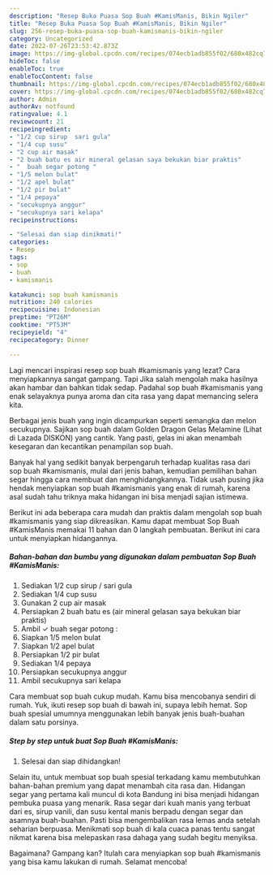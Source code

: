 ```yaml
---
description: "Resep Buka Puasa Sop Buah #KamisManis, Bikin Ngiler"
title: "Resep Buka Puasa Sop Buah #KamisManis, Bikin Ngiler"
slug: 256-resep-buka-puasa-sop-buah-kamismanis-bikin-ngiler
category: Uncategorized
date: 2022-07-26T23:53:42.873Z
image: https://img-global.cpcdn.com/recipes/074ecb1adb855f02/680x482cq70/sop-buah-kamismanis-foto-resep-utama.jpg
hideToc: false
enableToc: true
enableTocContent: false
thumbnail: https://img-global.cpcdn.com/recipes/074ecb1adb855f02/680x482cq70/sop-buah-kamismanis-foto-resep-utama.jpg
cover: https://img-global.cpcdn.com/recipes/074ecb1adb855f02/680x482cq70/sop-buah-kamismanis-foto-resep-utama.jpg
author: Admin
authorAv: notfound
ratingvalue: 4.1
reviewcount: 21
recipeingredient:
- "1/2 cup sirup  sari gula"
- "1/4 cup susu"
- "2 cup air masak"
- "2 buah batu es air mineral gelasan saya bekukan biar praktis"
- "  buah segar potong "
- "1/5 melon bulat"
- "1/2 apel bulat"
- "1/2 pir bulat"
- "1/4 pepaya"
- "secukupnya anggur"
- "secukupnya sari kelapa"
recipeinstructions:

- "Selesai dan siap dinikmati!"
categories:
- Resep
tags:
- sop
- buah
- kamismanis

katakunci: sop buah kamismanis 
nutrition: 240 calories
recipecuisine: Indonesian
preptime: "PT26M"
cooktime: "PT53M"
recipeyield: "4"
recipecategory: Dinner

---
```



Lagi mencari inspirasi resep sop buah #kamismanis yang lezat? Cara menyiapkannya sangat gampang. Tapi Jika salah mengolah maka hasilnya akan hambar dan bahkan tidak sedap. Padahal sop buah #kamismanis yang enak selayaknya punya aroma dan cita rasa yang dapat memancing selera kita.


Berbagai jenis buah yang ingin dicampurkan seperti semangka dan melon secukupnya. Sajikan sop buah dalam Golden Dragon Gelas Melamine (Lihat di Lazada DISKON) yang cantik. Yang pasti, gelas ini akan menambah kesegaran dan kecantikan penampilan sop buah.

Banyak hal yang sedikit banyak berpengaruh terhadap kualitas rasa dari sop buah #kamismanis, mulai dari jenis bahan, kemudian pemilihan bahan segar hingga cara membuat dan menghidangkannya. Tidak usah pusing jika hendak menyiapkan sop buah #kamismanis yang enak di rumah, karena asal sudah tahu triknya maka hidangan ini bisa menjadi sajian istimewa.


Berikut ini ada beberapa cara mudah dan praktis dalam mengolah sop buah #kamismanis yang siap dikreasikan. Kamu dapat membuat Sop Buah #KamisManis memakai 11 bahan dan 0 langkah pembuatan. Berikut ini cara untuk menyiapkan hidangannya.

<!--inarticleads1-->

##### Bahan-bahan dan bumbu yang digunakan dalam pembuatan Sop Buah #KamisManis:

1. Sediakan 1/2 cup sirup / sari gula
1. Sediakan 1/4 cup susu
1. Gunakan 2 cup air masak
1. Persiapkan 2 buah batu es (air mineral gelasan saya bekukan biar praktis)
1. Ambil  ✓ buah segar potong :
1. Siapkan 1/5 melon bulat
1. Siapkan 1/2 apel bulat
1. Persiapkan 1/2 pir bulat
1. Sediakan 1/4 pepaya
1. Persiapkan secukupnya anggur
1. Ambil secukupnya sari kelapa


Cara membuat sop buah cukup mudah. Kamu bisa mencobanya sendiri di rumah. Yuk, ikuti resep sop buah di bawah ini, supaya lebih hemat. Sop buah spesial umumnya menggunakan lebih banyak jenis buah-buahan dalam satu porsinya. 

<!--inarticleads2-->

##### Step by step untuk buat Sop Buah #KamisManis:


1. Selesai dan siap dihidangkan!

Selain itu, untuk membuat sop buah spesial terkadang kamu membutuhkan bahan-bahan premium yang dapat menambah cita rasa dan. Hidangan segar yang pertama kali muncul di kota Bandung ini bisa menjadi hidangan pembuka puasa yang menarik. Rasa segar dari kuah manis yang terbuat dari es, sirup vanili, dan susu kental manis berpadu dengan segar dan asamnya buah-buahan. Pasti bisa mengembalikan rasa lemas anda setelah seharian berpuasa. Menikmati sop buah di kala cuaca panas tentu sangat nikmat karena bisa melepaskan rasa dahaga yang sudah begitu menyiksa. 

Bagaimana? Gampang kan? Itulah cara menyiapkan sop buah #kamismanis yang bisa kamu lakukan di rumah. Selamat mencoba!
